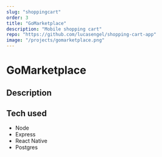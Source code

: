 ```yaml
---
slug: "shoppingcart"
order: 3
title: "GoMarketplace"
description: "Mobile shopping cart"
repo: "https://github.com/lucasengel/shopping-cart-app"
image: "/projects/gomarketplace.png"
---
```


# GoMarketplace

## Description

## Tech used

- Node
- Express
- React Native
- Postgres
